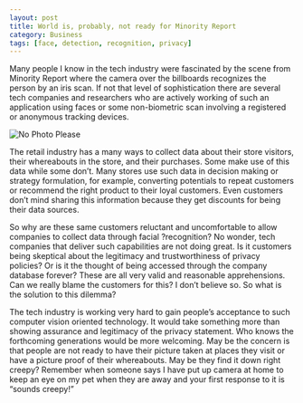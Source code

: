 ```yaml
---
layout: post
title: World is, probably, not ready for Minority Report
category: Business
tags: [face, detection, recognition, privacy]
---
```

Many people I know in the tech industry were fascinated by the scene from Minority Report where the camera over the billboards recognizes the person by an iris scan. If not that level of sophistication there are several tech companies and researchers who are actively working of such an application using faces or some non-biometric scan involving a registered or anonymous tracking devices.

![No Photo Please](http://www.akshaychavan.com/wp-content/uploads/2015/04/imageedit_4_9547781784.jpg "No Photo Please")

The retail industry has a many ways to collect data about their store visitors, their whereabouts in the store, and their purchases. Some make use of this data while some don’t. Many stores use such data in decision making or strategy formulation, for example, converting potentials to repeat customers or recommend the right product to their loyal customers. Even customers don’t mind sharing this information because they get discounts for being their data sources.

So why are these same customers reluctant and uncomfortable to allow companies to collect data through facial ?recognition? No wonder, tech companies that deliver such capabilities are not doing great. Is it customers being skeptical about the legitimacy and trustworthiness of privacy policies? Or is it the thought of being accessed through the company database forever? These are all very valid and reasonable apprehensions. Can we really blame the customers for this? I don’t believe so. So what is the solution to this dilemma?

The tech industry is working very hard to gain people’s acceptance to such computer vision oriented technology. It would take something more than showing assurance and legitimacy of the privacy statement. Who knows the forthcoming generations would be more welcoming. May be the concern is that people are not ready to have their picture taken at places they visit or have a picture proof of their whereabouts. May be they find it down right creepy? Remember when someone says I have put up camera at home to keep an eye on my pet when they are away and your first response to it is “sounds creepy!”
